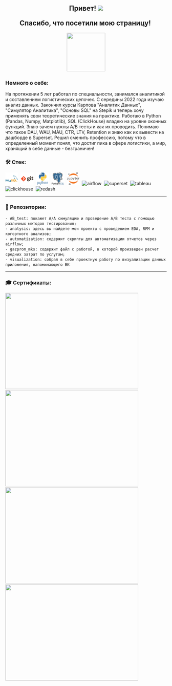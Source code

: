   <h2 align="center">
  
  Привет!  <img src="https://media.giphy.com/media/hvRJCLFzcasrR4ia7z/giphy.gif" width="30px"/> 
  <div align="center">
  Спасибо, что посетили мою страницу! <img src="https://komarev.com/ghpvc/?username=echernobrivets&style=flat-square&color=blue" alt=""/>
  </div>
  </h2> 
  
  <div align="center">
  <img src="https://media.giphy.com/media/grlkPWm6vpdRqZqMQV/giphy.gif" width="120" height="120"/>
    </div>
 <h3 align="left">
  Немного о себе:
  </h3>
На протяжении 5 лет работал по специальности, занимался аналитикой и составлением логистических цепочек. С середины 2022 года изучаю анализ данных. Закончил курсы Карпова "Аналитик Данных", "Симулятор Аналитика", "Основы SQL" на Stepik и теперь хочу применять свои теоретические знания на практике. Работаю в Python (Pandas, Numpy, Matplotlib), SQL (ClickHouse) владею на уровне оконных функций. Знаю зачем нужны А/В тесты и как их проводить. Понимаю что такое DAU, WAU, MAU, CTR, LTV, Retention и знаю как их вывести на дашборде в Superset. Решил сменить профессию, потому что в определенный момент понял, что достиг пика в сфере логистики, а мир, хранящий в себе данные - безграничен!     

### :hammer_and_wrench: Стек:
                                                                                                
 <div>
  
  <img src="https://github.com/devicons/devicon/blob/master/icons/mysql/mysql-original-wordmark.svg" title="MySQL"  alt="MySQL" width="40" height="40"/>&nbsp;
  <img src="https://github.com/devicons/devicon/blob/master/icons/git/git-original-wordmark.svg" title="Git" alt="Git" width="40" height="40"/>&nbsp;
  <img src="https://github.com/devicons/devicon/blob/master/icons/python/python-original-wordmark.svg" title="python" alt="python" width="40" height="40"/>&nbsp;
  <img src="https://github.com/devicons/devicon/blob/master/icons/postgresql/postgresql-original-wordmark.svg" title="postgresql" alt="postgresql" width="40" height="40"/>&nbsp;
  <img src="https://github.com/devicons/devicon/blob/master/icons/jupyter/jupyter-original-wordmark.svg" title="jupyter" alt="jupyter" width="40" height="40"/>&nbsp;
  <img src="https://fossies.org/linux/apache-airflow/docs/apache-airflow/img/logos/airflow_dark_bg.png" title="airflow" alt="airflow" width="40" height="40"/>&nbsp;
  <img src="https://secure.meetupstatic.com/photos/event/6/2/6/e/highres_488545198.jpeg" title="superset" alt="superset" width="60" height="40"/>&nbsp;
  <img src="https://www.macitynet.it/wp-content/uploads/2014/06/TableauDesktopico.jpg" title="tableau" alt="tableau" width="40" height="40"/>&nbsp;
  <img src="https://logojinni.com/image/logos/clickhouse.svg" title="clickhouse" alt="clickhouse" width="40" height="40"/>&nbsp;
  <img src="https://images.g2crowd.com/uploads/product/image/social_landscape/social_landscape_b1662d4ab6e2a4dc412cadb7bd2083d0/redash.png" title="redash" alt="redash" width="70" height="40"/>&nbsp;
     
</div> 

---

  ### :file_folder: Репозитории:
    - AB_test: покажет А/А симуляцию и проведение А/В теста с помощью различных методов тестирования;
    - analysis: здесь вы найдете мои проекты с проведением EDA, RFM и когортного анализов;
    - automatization: содержит скрипты для автоматизации отчетов через airflow; 
    - gazprom_mks: содержит файл с работой, в которой произведен расчет средних затрат по услугам;
    - visualization: собрал в себе проектную работу по визуализации данных приложения, напоминающего ВК
    
  ---
  ### :mortar_board: Сертификаты:
  
  <div>
  <img src="https://user-images.githubusercontent.com/119677708/224816147-f62ac7ae-71c8-408a-92a4-7cd0e2f5b34b.jpg" width="415" height="300"/>&nbsp;
  <img src="https://user-images.githubusercontent.com/119677708/217239378-9d27198e-0043-4478-8e18-5c3ed5b4b870.jpg" width="415" height="300"/>&nbsp;
  <img src="https://user-images.githubusercontent.com/119677708/220040791-e706e3fe-0376-411c-8033-20cc7bc65db7.jpg" width="415" height="300"/>&nbsp;
  <img src="https://user-images.githubusercontent.com/119677708/234983013-26af3424-015b-4af8-ab57-30de923f6365.jpg" width="415" height="300"/>&nbsp;



  </div> 
